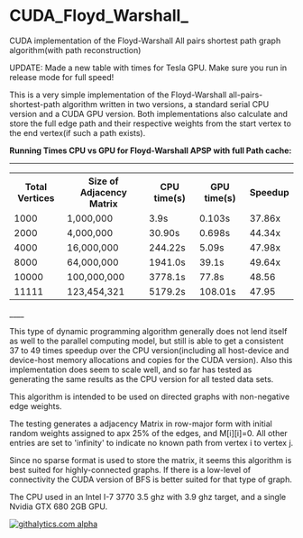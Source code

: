 CUDA_Floyd_Warshall_
====================

CUDA implementation of the Floyd-Warshall All pairs shortest path graph algorithm(with path reconstruction)

UPDATE:  Made a new table with times for Tesla GPU. Make sure you run in release mode for full speed!

This is a very simple implementation of the Floyd-Warshall all-pairs-shortest-path algorithm written in two versions,
a standard serial CPU version and a CUDA GPU version. Both implementations also calculate and store the full edge 
path and their respective weights from the start vertex to the end vertex(if such a path exists).

<b>Running Times CPU vs GPU for Floyd-Warshall APSP with full Path cache:</b>

___________________________

<table>
  <tr>
    <th>Total Vertices</th><th>Size of Adjacency Matrix</th><th>CPU time(s)</th><th>GPU time(s)</th><th>Speedup</th>
  </tr>
  <tr>
    <td> 1000</td><td> 1,000,000 </td><td> 3.9s</td><td> 0.103s </td><td> 37.86x</td>
  </tr>
  <tr>
    <td> 2000</td><td> 4,000,000 </td><td> 30.90s</td><td> 0.698s </td><td> 44.34x</td>
  </tr>
  <tr>
    <td> 4000</td><td> 16,000,000 </td><td> 244.22s</td><td> 5.09s </td><td> 47.98x</td>
  </tr>
  <tr>
    <td> 8000</td><td> 64,000,000 </td><td> 1941.0s</td><td> 39.1s </td><td>49.64x</td>
  </tr
  <tr>
    <td> 10000</td><td> 100,000,000 </td><td> 3778.1s</td><td> 77.8s </td><td> 48.56</td>
  </tr>
  <tr>
    <td> 11111</td><td> 123,454,321 </td><td> 5179.2s</td><td> 108.01s </td><td> 47.95</td>
  </tr>
</table> 
____ 


This type of dynamic programming algorithm generally does not lend itself as well to the parallel computing model,
but still is able to get a consistent 37 to 49 times speedup over the CPU version(including all host-device 
and device-host  memory allocations and copies for the CUDA version). Also this implementation does seem to scale well,
and so far has tested as generating the same results as the CPU version for all tested data sets.

This algorithm is intended to be used on directed graphs with non-negative edge weights.

The testing generates a adjacency Matrix in row-major form with initial random weights assigned to apx 25% of the edges,
and M[i][i]=0. All other entries are set to 'infinity' to indicate no known path from vertex i to vertex j.

Since no sparse format is used to store the matrix, it seems this algorithm is best suited for highly-connected graphs.
If there is a low-level of connectivity the CUDA version of BFS is better suited for that type of graph.

The CPU used in an Intel I-7 3770 3.5 ghz with 3.9 ghz target, and a single Nvidia GTX 680 2GB GPU. 

<script>
  (function(i,s,o,g,r,a,m){i['GoogleAnalyticsObject']=r;i[r]=i[r]||function(){
  (i[r].q=i[r].q||[]).push(arguments)},i[r].l=1*new Date();a=s.createElement(o),
  m=s.getElementsByTagName(o)[0];a.async=1;a.src=g;m.parentNode.insertBefore(a,m)
  })(window,document,'script','//www.google-analytics.com/analytics.js','ga');

  ga('create', 'UA-43459430-1', 'github.com');
  ga('send', 'pageview');

</script>

[![githalytics.com alpha](https://cruel-carlota.pagodabox.com/18de473bf04c6f431030e67ad1744eaa "githalytics.com")](http://githalytics.com/OlegKonings/CUDA_Floyd_Warshall_)

